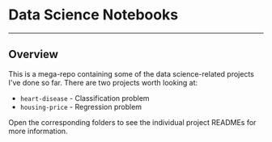 # Data Science Notebooks

---

## Overview

This is a mega-repo containing some of the data science-related projects I've done so far. There are two projects worth looking at:

- `heart-disease` - Classification problem
- `housing-price` - Regression problem

Open the corresponding folders to see the individual project READMEs for more information.